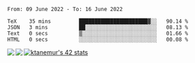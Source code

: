 <!--START_SECTION:waka-->

```text
From: 09 June 2022 - To: 16 June 2022

TeX    35 mins         ██████████████████████▓░░   90.14 %
JSON   3 mins          ██░░░░░░░░░░░░░░░░░░░░░░░   08.13 %
Text   0 secs          ▒░░░░░░░░░░░░░░░░░░░░░░░░   01.66 %
HTML   0 secs          ░░░░░░░░░░░░░░░░░░░░░░░░░   00.08 %
```

<!--END_SECTION:waka-->
<a href="https://github.com/anuraghazra/github-readme-stats">
  <img align="left" src="https://github-readme-stats.vercel.app/api?username=Tanesan&count_private=true&show_icons=true" />
<img align="left" src="https://github-readme-stats.vercel.app/api/top-langs/?username=Tanesan" />
</a>

[![ktanemur's 42 stats](https://badge42.vercel.app/api/v2/cl1wslf6s002109l771rng2w8/stats?cursusId=21&coalitionId=62)](https://github.com/JaeSeoKim/badge42)
